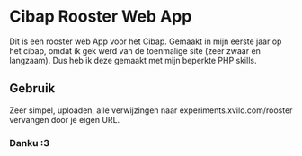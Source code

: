 # Cibap Rooster Web App
Dit is een rooster web App voor het Cibap. Gemaakt in mijn eerste jaar op het cibap, omdat ik gek werd van de toenmalige site (zeer zwaar en langzaam). Dus heb ik deze gemaakt met mijn beperkte PHP skills.

## Gebruik
Zeer simpel, uploaden, alle verwijzingen naar experiments.xvilo.com/rooster vervangen door je eigen URL.

### Danku :3
